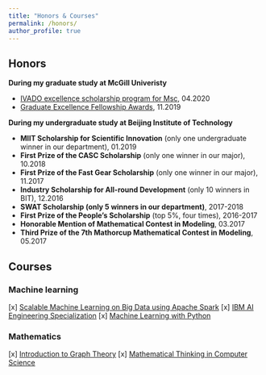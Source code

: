 ```yaml
---
title: "Honors & Courses"
permalink: /honors/
author_profile: true
---
```




## Honors

**During my graduate study at McGill Univeristy**

* [IVADO excellence scholarship program for Msc](https://ivado.ca/en/ivado-scholarships/excellence-scholarships-msc/), 04.2020
* [Graduate Excellence Fellowship Awards](https://www.mcgill.ca/engineering/students/graduate-students/funding/gef]), 11.2019


**During my undergraduate study at Beijing Institute of Technology**
* **MIIT Scholarship for Scientific Innovation** (only one undergraduate winner in our department), 01.2019
* **First Prize of the CASC Scholarship** (only one winner in our major), 10.2018
* **First Prize of the Fast Gear Scholarship** (only one winner in our major), 11.2017
* **Industry Scholarship for All-round Development** (only 10 winners in BIT), 12.2016
* **SWAT Scholarship (only 5 winners in our department)**, 2017-2018
* **First Prize of the People’s Scholarship** (top 5%, four times), 2016-2017
* **Honorable Mention of Mathematical Contest in Modeling**, 03.2017
* **Third Prize of the 7th Mathorcup Mathematical Contest in Modeling**, 05.2017

## Courses

### Machine learning

[x] [Scalable Machine Learning on Big Data using Apache Spark](https://www.coursera.org/account/accomplishments/certificate/HVJSDKFKHXBS)
[x] [IBM AI Engineering Specialization](https://www.coursera.org/account/accomplishments/specialization/certificate/HD3RBUFCD6GK)
[x] [Machine Learning with Python](https://www.coursera.org/account/accomplishments/certificate/RG26J9LFJ8KY)

### Mathematics
[x] [Introduction to Graph Theory](https://www.coursera.org/account/accomplishments/certificate/AJKE24FLSDGX
)
[x] [Mathematical Thinking in Computer Science
](https://www.coursera.org/account/accomplishments/certificate/NELTB3R3SHPQ
)



